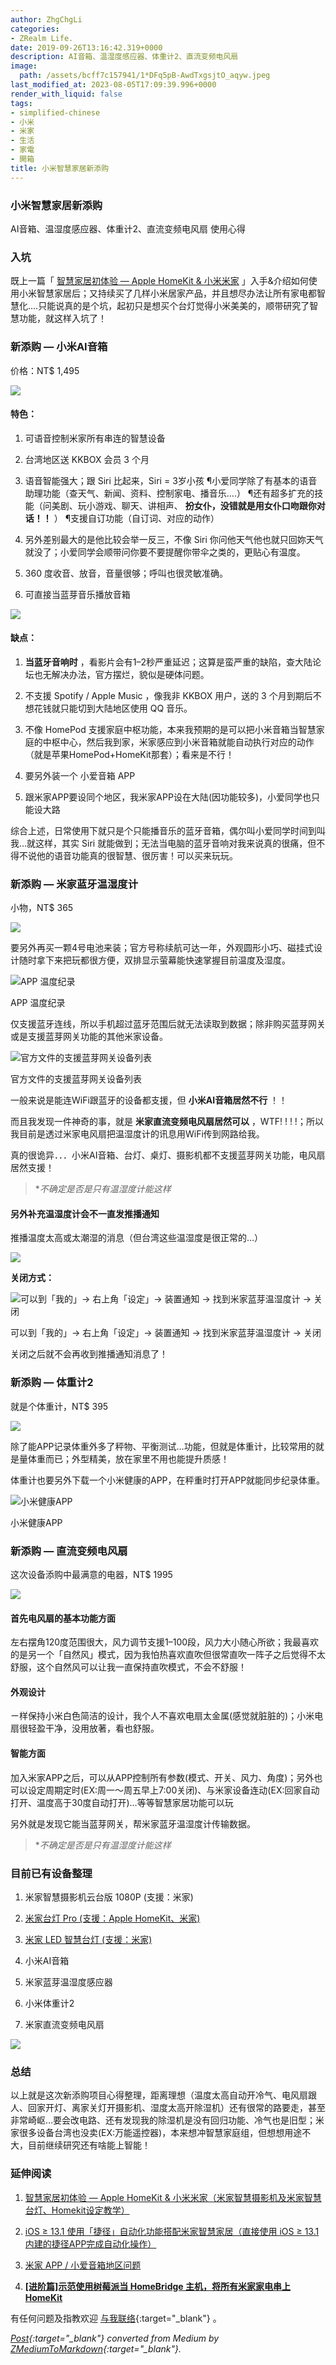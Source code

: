 ```yaml
---
author: ZhgChgLi
categories:
- ZRealm Life.
date: 2019-09-26T13:16:42.319+0000
description: AI音箱、温湿度感应器、体重计2、直流变频电风扇
image:
  path: /assets/bcff7c157941/1*DFq5pB-AwdTxgsjtO_aqyw.jpeg
last_modified_at: 2023-08-05T17:09:39.996+0000
render_with_liquid: false
tags:
- simplified-chinese
- 小米
- 米家
- 生活
- 家電
- 開箱
title: 小米智慧家居新添购
---
```


### 小米智慧家居新添购



AI音箱、温湿度感应器、体重计2、直流变频电风扇 使用心得



### 入坑



既上一篇「 [智慧家居初体验 — Apple HomeKit & 小米米家](../c3150cdc85dd/) 」入手&介绍如何使用小米智慧家居后；又持续买了几样小米居家产品，并且想尽办法让所有家电都智慧化….只能说真的是个坑，起初只是想买个台灯觉得小米美美的，顺带研究了智慧功能，就这样入坑了！



### 新添购 — 小米AI音箱



价格：NT$ 1,495



![](/assets/bcff7c157941/1*eBR4GwtCIhhi-fIa0Kf7dA.jpeg)



#### 特色：



1. 可语音控制米家所有串连的智慧设备


2. 台湾地区送 KKBOX 会员 3 个月


3. 语音智能强大；跟 Siri 比起来，Siri = 3岁小孩
   ¶小爱同学除了有基本的语音助理功能（查天气、新闻、资料、控制家电、播音乐….）
   ¶还有超多扩充的技能（问美剧、玩小游戏、聊天、讲相声、 **扮女仆，没错就是用女仆口吻跟你对话！！** ）
   ¶支援自订功能（自订词、对应的动作）


4. 另外差别最大的是他比较会举一反三，不像 Siri 你问他天气他也就只回妳天气就没了；小爱同学会顺带问你要不要提醒你带伞之类的，更贴心有温度。


5. 360 度收音、放音，音量很够；呼叫也很灵敏准确。


6. 可直接当蓝芽音乐播放音箱



![](/assets/bcff7c157941/1*9q9x-WQDxnanFqH6kQ_hAQ.png)



#### 缺点：



1. **当蓝牙音响时** ，看影片会有1–2秒严重延迟；这算是蛮严重的缺陷，查大陆论坛也无解决办法，官方摆烂，貌似是硬体问题。


2. 不支援 Spotify / Apple Music ，像我非 KKBOX 用户，送的 3 个月到期后不想花钱就只能切到大陆地区使用 QQ 音乐。


3. 不像 HomePod 支援家庭中枢功能，本来我预期的是可以把小米音箱当智慧家庭的中枢中心，然后我到家，米家感应到小米音箱就能自动执行对应的动作（就是苹果HomePod+HomeKit那套）；看来是不行！


4. 要另外装一个 小爱音箱 APP


5. 跟米家APP要设同个地区，我米家APP设在大陆(因功能较多)，小爱同学也只能设大路



综合上述，日常使用下就只是个只能播音乐的蓝牙音箱，偶尔叫小爱同学时间到叫我…就这样，其实 Siri 就能做到；无法当电脑的蓝牙音响对我来说真的很痛，但不得不说他的语音功能真的很智慧、很厉害！可以买来玩玩。



### 新添购 — 米家蓝牙温湿度计



小物，NT$ 365



![](/assets/bcff7c157941/1*DFq5pB-AwdTxgsjtO_aqyw.jpeg)



要另外再买一颗4号电池来装；官方号称续航可达一年，外观圆形小巧、磁挂式设计随时拿下来把玩都很方便，双排显示萤幕能快速掌握目前温度及湿度。



![APP 温度纪录](/assets/bcff7c157941/1*fHWZD8e3zcrJsass96Mkrg.png)



APP 温度纪录



仅支援蓝牙连线，所以手机超过蓝牙范围后就无法读取到数据；除非购买蓝芽网关或是支援蓝芽网关功能的其他米家设备。



![官方文件的支援蓝芽网关设备列表](/assets/bcff7c157941/1*FN1SQKH8fwQq80MDDxv-2Q.png)



官方文件的支援蓝芽网关设备列表



一般来说是能连WiFi跟蓝牙的设备都支援，但 **小米AI音箱居然不行** ！！



而且我发现一件神奇的事，就是 **米家直流变频电风扇居然可以** ，WTF! ! ! !；所以我目前是透过米家电风扇把温湿度计的讯息用WiFi传到网路给我。



真的很诡异．．．小米AI音箱、台灯、桌灯、摄影机都不支援蓝芽网关功能，电风扇居然支援！



> **不确定是否是只有温湿度计能这样*



#### 另外补充温湿度计会不一直发推播通知



推播温度太高或太潮湿的消息（但台湾这些温湿度是很正常的…）



![](/assets/bcff7c157941/1*Ydk6RU2A8vFiRkxx59OuoA.png)



**关闭方式：**



![可以到「我的」-&gt; 右上角「设定」-&gt; 装置通知 -&gt; 找到米家蓝芽温湿度计 -&gt; 关闭](/assets/bcff7c157941/1*m5_dj0QgEs47J0ozBoNMnQ.jpeg)



可以到「我的」-&gt; 右上角「设定」-&gt; 装置通知 -&gt; 找到米家蓝芽温湿度计 -&gt; 关闭



关闭之后就不会再收到推播通知消息了！



### 新添购 — 体重计2



就是个体重计，NT$ 395



![](/assets/bcff7c157941/1*GJfy_B52RnbOHPFUW-nyWA.jpeg)



除了能APP记录体重外多了秤物、平衡测试…功能，但就是体重计，比较常用的就是量体重而已；外型精美，放在家里不用也能提升质感！



体重计也要另外下载一个小米健康的APP，在秤重时打开APP就能同步纪录体重。



![小米健康APP](/assets/bcff7c157941/1*rQiKA7u3dnBmFIJtHeq4dw.png)



小米健康APP



### 新添购 — 直流变频电风扇



这次设备添购中最满意的电器，NT$ 1995



![](/assets/bcff7c157941/1*cMflcYANnC0JR-Os5odoPQ.jpeg)



#### 首先电风扇的基本功能方面



左右摆角120度范围很大，风力调节支援1–100段，风力大小随心所欲；我最喜欢的是另一个「自然风」模式，因为我怕热喜欢直吹但很常直吹一阵子之后觉得不太舒服，这个自然风可以让我一直保持直吹模式，不会不舒服！



#### 外观设计



ㄧ样保持小米白色简洁的设计，我个人不喜欢电扇太金属(感觉就脏脏的)；小米电扇很轻盈干净，没用放著，看也舒服。



#### 智能方面



加入米家APP之后，可以从APP控制所有参数(模式、开关、风力、角度)；另外也可以设定周期定时(EX:周一～周五早上7:00关闭)、与米家设备连动(EX:回家自动打开、温度高于30度自动打开)…等等智慧家居功能可以玩



另外就是发现它能当蓝芽网关，帮米家蓝牙温湿度计传输数据。



> **不确定是否是只有温湿度计能这样*



### 目前已有设备整理



1. 米家智慧摄影机云台版 1080P (支援：米家)


2. [米家台灯 Pro (支援：Apple HomeKit、米家)](../c3150cdc85dd/)


3. [米家 LED 智慧台灯 (支援：米家)](../c3150cdc85dd/)


4. 小米AI音箱


5. 米家蓝芽温湿度感应器


6. 小米体重计2


7. 米家直流变频电风扇



![](/assets/bcff7c157941/1*5tpZmR4r3bi3DvA66_HJvA.jpeg)



### 总结



以上就是这次新添购项目心得整理，距离理想（温度太高自动开冷气、电风扇跟人、回家开灯、离家关灯开摄影机、湿度太高开除湿机）还有很常的路要走，甚至非常崎岖…要会改电路、还有发现我的除湿机是没有回归功能、冷气也是旧型；米家很多设备台湾也没卖(EX:万能遥控器)，本来想冲智慧家庭组，但想想用途不大，目前继续研究还有啥能上智能！



### 延伸阅读



1. [智慧家居初体验 — Apple HomeKit & 小米米家（米家智慧摄影机及米家智慧台灯、Homekit设定教学）](../c3150cdc85dd/)


2. [iOS ≥ 13.1 使用「捷径」自动化功能搭配米家智慧家居（直接使用 iOS ≥ 13.1 内建的捷径APP完成自动化操作）](../21119db777dd/)


3. [米家 APP / 小爱音箱地区问题](../94a4020edb82/)


4. [**[进阶篇]示范使用树莓派当 HomeBridge 主机，将所有米家家电串上 HomeKit**](../99db2a1fbfe5/)



有任何问题及指教欢迎 [与我联络](https://www.zhgchg.li/contact){:target="_blank"} 。



*[Post](https://medium.com/zrealm-life/%E5%B0%8F%E7%B1%B3%E6%99%BA%E6%85%A7%E5%AE%B6%E5%B1%85%E6%96%B0%E6%B7%BB%E8%B3%BC-bcff7c157941){:target="_blank"} converted from Medium by [ZMediumToMarkdown](https://github.com/ZhgChgLi/ZMediumToMarkdown){:target="_blank"}.*